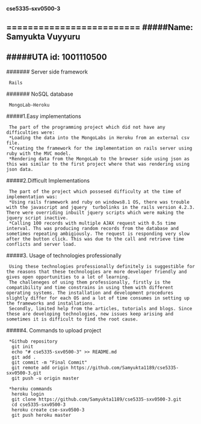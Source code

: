 #### cse5335-sxv0500-3
=========================
#####Name: Samyukta Vuyyuru
----------------------
#####UTA id: 1001110500
---------------------

####### Server side framework

     Rails

####### NoSQL database

     MongoLab-Heroku

#####1.Easy implementations

     The part of the programming project which did not have any difficulties were:
     *Loading the data into the MongoLabs in Heroku from an external csv file.
     *Creating the framework for the implementation on rails server using ruby with the MVC model.
     *Rendering data from the MongoLab to the browser side using json as this was similar to the first project where that was rendering using json data.

#####2.Difficult Implementations

     The part of the project which possesed difficulty at the time of implementation was:
     *Using rails framework and ruby on windows8.1 OS, there was trouble with the javascript and jquery  turbolinks in the rails version 4.2.3. There were overriding inbuilt jquery scripts which were making the jquery script inactive.
     *Calling 100 records with multiple AJAX request with 0.5s time interval. Ths was producing random records from the database and sometimes repeating ambigiously. The request is responding very slow after the button click. This was due to the call and retrieve time conflicts and server load.

#####3. Usage of technologies professionally

     Using these technologies professionally definitely is suggestible for the reasons that these technologies are more developer friendly and gives open opportunities to a lot of learning.
     The challeneges of using them professionally, firstly is the compatibility and time constrains in using them with different operating systems. The installation and development procedures slightly differ for each OS and a lot of time consumes in setting up the frameworks and installations.
     Secondly, limited help from the articles, tutorials and blogs. Since these are developing technologies, new issues keep arising and sometimes it is difficult to find the root cause.
 
 #####4. Commands to upload project 

     *Github repository
      git init
      echo "# cse5335-sxv0500-3" >> README.md
      git add .
      git commit -m "Final Commit"
      git remote add origin https://github.com/Samyukta1189/cse5335-sxv0500-3.git
      git push -u origin master
     
     *heroku commands
      heroku login
      git clone https://github.com/Samyukta1189/cse5335-sxv0500-3.git
      cd cse5335-sxv0500-3
      heroku create cse-sxv0500-3
      git push heroku master
